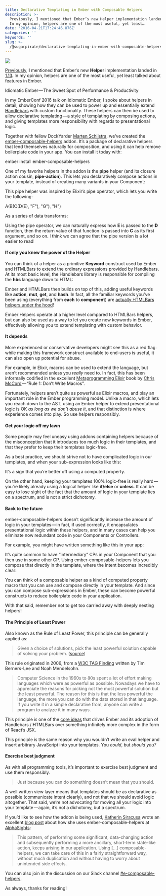 ```yaml
---
title: Declarative Templating in Ember with Composable Helpers
description: >-
  Previously, I mentioned that Ember’s new Helper implementation landed in 1.13.
  In my opinion, helpers are one of the most useful, yet least…
date: '2016-04-21T17:24:46.876Z'
categories: ''
keywords: ''
slug: >-
  /@sugarpirate/declarative-templating-in-ember-with-composable-helpers-a70f01d67165
---
```


![](https://cdn-images-1.medium.com/max/2560/1*mK8I3vf9Mbr24mrlakaj5g.jpeg)

[Previously](https://emberway.io/route-closure-actions-in-ember-js-d0a7a37a5d1b#.ce4ri08c6), I mentioned that Ember’s new **Helper** implementation landed in [1.13](http://emberjs.com/blog/2015/06/12/ember-1-13-0-released.html#toc_new-ember-js-helper-api). In my opinion, helpers are one of the most useful, yet least talked about features in Ember.

Idiomatic Ember — The Sweet Spot of Performance & Productivity

In my EmberConf 2016 talk on Idiomatic Ember, I spoke about helpers in detail, showing how they can be used to power up and essentially extend [Handlebars](http://handlebarsjs.com/) with custom functionality. These helpers can then be used to allow declarative templating — a style of templating by composing actions, and giving templates more responsibility with regards to presentational logic.

Together with fellow DockYarder [Marten Schilstra](https://twitter.com/Martndemus), we’ve created the [ember-composable-helpers](https://github.com/DockYard/ember-composable-helpers) addon. It’s a package of declarative helpers that lend themselves naturally for composition, and using it can help remove boilerplate code in your app. You can install it today with:

ember install ember-composable-helpers

One of my favorite helpers in the addon is the **pipe** helper (and its closure action cousin, **pipe-action**). This lets you declaratively compose actions in your template, instead of creating many variants in your Component:

This pipe helper was inspired by Elixir’s pipe operator, which lets you write the following:

A(B(C(D(E), "F"), "G"), "H")

As a series of data transforms:

Using the pipe operator, we can naturally express how **E** is passed to the **D** function, then the return value of that function is passed into **C** as its first argument, and so on. I think we can agree that the pipe version is a lot easier to read!

#### If only you knew the power of the Helper

You can think of a helper as a primitive **Keyword** construct used by Ember and HTMLBars to extend the ordinary expressions provided by Handlebars. At its most basic level, the Handlebars library is responsible for compiling the **hbs** language down to HTML:

Ember and HTMLBars then builds on top of this, adding useful keywords like **action**, **mut**, **get**, and **hash**. In fact, all the familiar keywords you’ve been using (everything from **each** to **component**) are [actually HTMLBars helpers under the hood](http://emberjs.com/api/classes/Ember.Templates.helpers.html)!

Ember Helpers operate at a higher level compared to HTMLBars helpers, but can also be used as a way to let you create new keywords in Ember, effectively allowing you to extend templating with custom behavior.

#### It depends

More experienced or conservative developers might see this as a red flag: while making this framework construct available to end-users is useful, it can also open up potential for abuse.

For example, in Elixir, macros can be used to extend the language, but aren’t recommended unless you _really_ need to. In fact, this has been informally codified in the excellent [Metaprogramming Elixir](https://pragprog.com/book/cmelixir/metaprogramming-elixir) book by [Chris McCord](https://twitter.com/chris_mccord) — “Rule 1: Don’t Write Macros”.

Fortunately, helpers aren’t quite as powerful as Elixir macros, and play an important role in the Ember programming model. Unlike a macro, which lets you reach down to the AST, using an Ember helper to extend presentational logic is OK _as long as we don’t abuse it_, and that distinction is where experience comes into play. So use helpers responsibly.

#### Get your logic off my lawn

Some people may feel uneasy using addons containing helpers because of the misconception that it introduces too much logic in their templates, and that they prefer to keep their templates logic-free.

As a best practice, we should strive not to have complicated logic in our templates, and when your sub-expression looks like this:

It’s a sign that you’re better off using a computed property.

On the other hand, keeping your templates 100% logic-free is really hard — you’re likely already using a logical helper like **if/else** or **unless**. It can be easy to lose sight of the fact that the amount of logic in your template lies on a spectrum, and is not a strict dichotomy.

#### Back to the future

ember-composable-helpers doesn’t significantly increase the amount of logic in your templates — in fact, if used correctly, it encapsulates presentational logic within these helpers, and in many cases can help you eliminate now redundant code in your Components or Controllers.

For example, you might have written something like this in your app:

It’s quite common to have “intermediary” CPs in your Component that you then use in some other CP. Using ember-composable-helpers lets you compose that directly in the template, where the intent becomes incredibly clear:

You can think of a composable helper as a kind of computed property macro that you can use and compose directly in your template. And since you can compose sub-expressions in Ember, these can become powerful constructs to reduce boilerplate code in your application.

With that said, remember not to get too carried away with deeply nesting helpers!

#### The Principle of Least Power

Also known as the Rule of Least Power, this principle can be generally applied as:

> Given a choice of solutions, pick the least powerful solution capable of solving your problem. ([source](http://www.lihaoyi.com/post/StrategicScalaStylePrincipleofLeastPower.html#philosophy-principle-of-least-power))

This rule originated in 2006, from a [W3C TAG Finding](https://www.w3.org/2001/tag/doc/leastPower.html) written by Tim Berners-Lee and Noah Mendelsohn.

> Computer Science in the 1960s to 80s spent a lot of effort making languages which were as powerful as possible. Nowadays we have to appreciate the reasons for picking not the most powerful solution but the least powerful. The reason for this is that the less powerful the language, the more you can do with the data stored in that language. If you write it in a simple declarative from, anyone can write a program to analyze it in many ways.

This principle is one of the [core ideas](https://twitter.com/wycats/status/665713741258821633) that drives Ember and its adoption of Handlebars / HTMLBars over something infinitely more complex in the form of React’s JSX.

This principle is the same reason why you wouldn’t write an eval helper and insert arbitrary JavaScript into your templates. You _could_, but _should you?_

#### Exercise best judgment

As with all programming tools, it’s important to exercise best judgment and use them responsibly.

> Just because you can do something doesn’t mean that you should.

A well written view layer means that templates should be as declarative as possible (communicate intent clearly), and not that we should avoid logic altogether. That said, we’re not advocating for moving all your logic into your template — again, it’s not a dichotomy, but a spectrum.

If you’d like to see how the addon is being used, [Katherin Siracusa](https://twitter.com/katherinlaine) wrote an excellent [blog post](https://m.alphasights.com/composable-helpers-and-route-actions-two-ember-add-ons-you-should-know-655cf39fd9de#.y63wvqjpm) about how she uses ember-composable-helpers at [AlphaSights](https://www.alphasights.com):

> This pattern, of performing some significant, data-changing action and subsequently performing a more ancillary, short-term state-like action, keeps arising in our application. Using \[…\] composable-helpers, we can take care of this in a fairly straightforward way, without much duplication and without having to worry about unintended side effects.

You can also join in the discussion on our Slack channel [#e-composable-helpers](https://ember-community-slackin.herokuapp.com/).

As always, thanks for reading!
